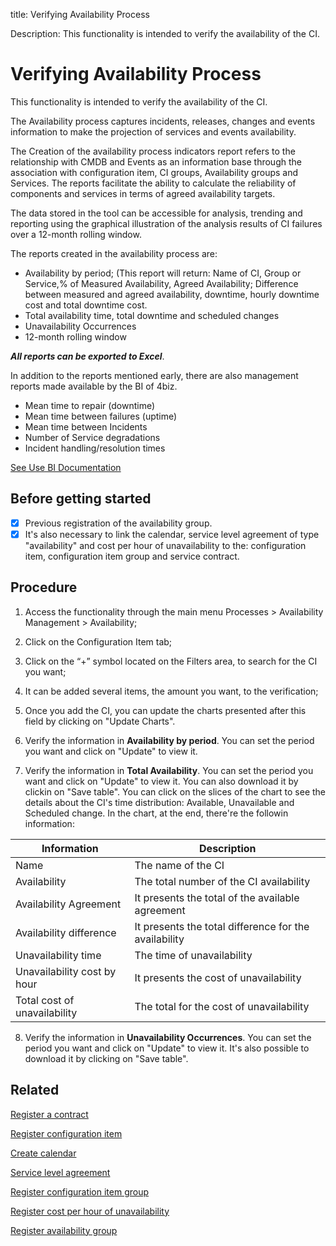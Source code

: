 title: Verifying Availability Process

Description: This functionality is intended to verify the availability of the CI.

# Verifying Availability Process

This functionality is intended to verify the availability of the CI.   

The Availability process captures incidents, releases, changes and events information to make the projection of services and events availability.  

The Creation of the availability process indicators report refers to the relationship with CMDB and Events as an information base through the association with configuration item, CI groups, Availability groups and Services. The reports facilitate the ability to calculate the reliability of components and services in terms of agreed availability targets.

The data stored in the tool can be accessible for analysis, trending and reporting using the graphical illustration of the analysis results of CI failures over a 12-month rolling window.

The reports created in the availability process are:  
- Availability by period; (This report will return: Name of CI, Group or Service,% of Measured Availability, Agreed Availability; Difference between measured and agreed availability, downtime, hourly downtime cost and total downtime cost.  
- Total availability time, total downtime and scheduled changes  
- Unavailability Occurrences
- 12-month rolling window

***All reports can be exported to Excel***.

In addition to the reports mentioned early, there are also management reports made available by the BI of 4biz.

-   Mean time to repair (downtime)  
-   Mean time between failures (uptime)  
-   Mean time between Incidents  
-   Number of Service degradations  
-   Incident handling/resolution times

[See Use BI Documentation](/en-us/4biz-helium/additional-features/smart-analytics/use-bi-solution.html)

## Before getting started

- [x] Previous registration of the availability group. 
- [x] It's also necessary to link the calendar, service level agreement of type "availability" and cost per hour of unavailability to the: configuration item, configuration item group and service contract.

## Procedure

1.  Access the functionality through the main menu Processes \> Availability
    Management \> Availability;

2.  Click on the Configuration Item tab;

3.  Click on the “+” symbol located on the Filters area, to search for the CI
    you want;

4.  It can be added several items, the amount you want, to the verification;

5.  Once you add the CI, you can update the charts presented after this field by clicking on "Update Charts".

6.  Verify the information in **Availability by period**. You can set the period you want and click on "Update" to view it. 

7.  Verify the information in **Total Availability**. You can set the period you want and click on "Update" to view it. You can also download it by clickin on "Save table". You can click on the slices of the chart to see the details about the CI's time distribution: Available, Unavailable and Scheduled change. In the chart, at the end, there're the followin information:

|Information|Description|
|-----------|-----------|
|Name|The name of the CI|
|Availability|The total number of the CI availability|
|Availability Agreement|It presents the total of the available agreement|
|Availability difference|It presents the total difference for the availability|
|Unavailability time|The time of unavailability|
|Unavailability cost by hour|It presents the cost of unavailability|
|Total cost of unavailability|The total for the cost of unavailability|

8.  Verify the information in **Unavailability Occurrences**. You can set the period you want and click on "Update" to view it. It's also possible to download it by clicking on "Save table".

Related
-----------

[Register a contract](/en-us/4biz-helium/additional-features/contract-management/use/register-contract.html)

[Register configuration item](/en-us/4biz-helium/processes/configuration/use/register-CI.html) 

[Create calendar](/en-us/4biz-helium/platform-administration/time/create-calendar.html)

[Service level agreement](/en-us/4biz-helium/processes/service-level/use/service-level-agreement.html)

[Register configuration item group](/en-us/4biz-helium/processes/configuration/configuration/register-configuration-item-group.html)

[Register cost per hour of unavailability](/en-us/4biz-helium/processes/configuration/use/cost-per-hour-unavailability.html) 

[Register availability group](/en-us/4biz-helium/processes/availability/configuration/register-availability-group.html)
